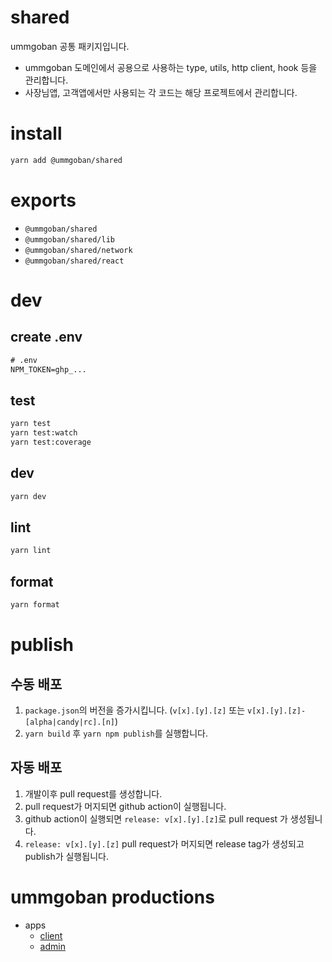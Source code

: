 # shared

ummgoban 공통 패키지입니다.

- ummgoban 도메인에서 공용으로 사용하는 type, utils, http client, hook 등을 관리합니다.
- 사장님앱, 고객앱에서만 사용되는 각 코드는 해당 프로젝트에서 관리합니다.

# install

```bash
yarn add @ummgoban/shared
```

# exports

- `@ummgoban/shared`
- `@ummgoban/shared/lib`
- `@ummgoban/shared/network`
- `@ummgoban/shared/react`

# dev

## create .env

```txt
# .env
NPM_TOKEN=ghp_...
```

## test

```bash
yarn test
yarn test:watch
yarn test:coverage
```

## dev

```bash
yarn dev
```

## lint

```bash
yarn lint
```

## format

```bash
yarn format
```

# publish

## 수동 배포

1. `package.json`의 버전을 증가시킵니다. (`v[x].[y].[z]` 또는 `v[x].[y].[z]-[alpha|candy|rc].[n]`)
2. `yarn build` 후 `yarn npm publish`를 실행합니다.

## 자동 배포

1. 개발이후 pull request를 생성합니다.
2. pull request가 머지되면 github action이 실행됩니다.
3. github action이 실행되면 `release: v[x].[y].[z]`로 pull request 가 생성됩니다.
4. `release: v[x].[y].[z]` pull request가 머지되면 release tag가 생성되고 publish가 실행됩니다.

# ummgoban productions

- apps
  - [client](https://github.com/ummgoban/client-app)
  - [admin](https://github.com/ummgoban/admin-client-app)
